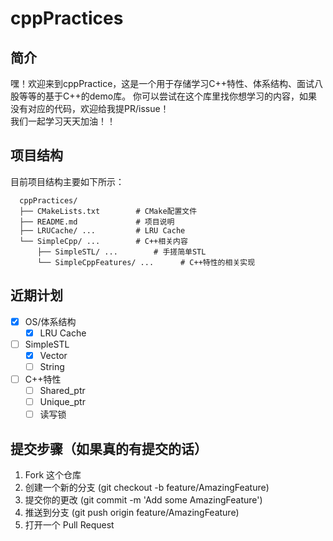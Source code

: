 # cppPractices

## 简介
嘿！欢迎来到cppPractice，这是一个用于存储学习C++特性、体系结构、面试八股等等的基于C++的demo库。
你可以尝试在这个库里找你想学习的内容，如果没有对应的代码，欢迎给我提PR/issue！\
我们一起学习天天加油！！

## 项目结构
目前项目结构主要如下所示：
  
      cppPractices/
      ├── CMakeLists.txt        # CMake配置文件
      ├── README.md             # 项目说明
      ├── LRUCache/ ...         # LRU Cache
      └── SimpleCpp/ ...        # C++相关内容
          ├── SimpleSTL/ ...        # 手搓简单STL
          └── SimpleCppFeatures/ ...      # C++特性的相关实现

## 近期计划
- [x] OS/体系结构
  - [x] LRU Cache
- [ ] SimpleSTL
  - [x] Vector
  - [ ] String
- [ ] C++特性
  - [ ] Shared_ptr
  - [ ] Unique_ptr
  - [ ] 读写锁

## 提交步骤（如果真的有提交的话）
1.	Fork 这个仓库
2.	创建一个新的分支 (git checkout -b feature/AmazingFeature)
3.	提交你的更改 (git commit -m 'Add some AmazingFeature')
4.	推送到分支 (git push origin feature/AmazingFeature)
5.	打开一个 Pull Request
